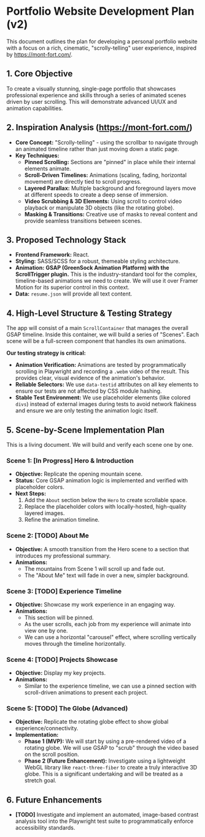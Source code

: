 # Portfolio Website Development Plan (v2)

This document outlines the plan for developing a personal portfolio website with a focus on a rich, cinematic, "scrolly-telling" user experience, inspired by https://mont-fort.com/.

## 1. Core Objective

To create a visually stunning, single-page portfolio that showcases professional experience and skills through a series of animated scenes driven by user scrolling. This will demonstrate advanced UI/UX and animation capabilities.

## 2. Inspiration Analysis (https://mont-fort.com/)

- **Core Concept:** "Scrolly-telling" - using the scrollbar to navigate through an animated timeline rather than just moving down a static page.
- **Key Techniques:**
    - **Pinned Scrolling:** Sections are "pinned" in place while their internal elements animate.
    - **Scroll-Driven Timelines:** Animations (scaling, fading, horizontal movement) are directly tied to scroll progress.
    - **Layered Parallax:** Multiple background and foreground layers move at different speeds to create a deep sense of immersion.
    - **Video Scrubbing & 3D Elements:** Using scroll to control video playback or manipulate 3D objects (like the rotating globe).
    - **Masking & Transitions:** Creative use of masks to reveal content and provide seamless transitions between scenes.

## 3. Proposed Technology Stack

- **Frontend Framework:** React.
- **Styling:** SASS/SCSS for a robust, themeable styling architecture.
- **Animation:** **GSAP (GreenSock Animation Platform) with the ScrollTrigger plugin.** This is the industry-standard tool for the complex, timeline-based animations we need to create. We will use it over Framer Motion for its superior control in this context.
- **Data:** `resume.json` will provide all text content.

## 4. High-Level Structure & Testing Strategy

The app will consist of a main `ScrollContainer` that manages the overall GSAP timeline. Inside this container, we will build a series of "Scenes". Each scene will be a full-screen component that handles its own animations.

**Our testing strategy is critical:**
-   **Animation Verification:** Animations are tested by programmatically scrolling in Playwright and recording a `.webm` video of the result. This provides clear, visual evidence of the animation's behavior.
-   **Reliable Selectors:** We use `data-testid` attributes on all key elements to ensure our tests are not affected by CSS module hashing.
-   **Stable Test Environment:** We use placeholder elements (like colored `divs`) instead of external images during tests to avoid network flakiness and ensure we are only testing the animation logic itself.

## 5. Scene-by-Scene Implementation Plan

This is a living document. We will build and verify each scene one by one.

### Scene 1: [In Progress] Hero & Introduction

-   **Objective:** Replicate the opening mountain scene.
-   **Status:** Core GSAP animation logic is implemented and verified with placeholder colors.
-   **Next Steps:**
    1.  Add the `About` section below the `Hero` to create scrollable space.
    2.  Replace the placeholder colors with locally-hosted, high-quality layered images.
    3.  Refine the animation timeline.

### Scene 2: [TODO] About Me

-   **Objective:** A smooth transition from the Hero scene to a section that introduces my professional summary.
-   **Animations:**
    -   The mountains from Scene 1 will scroll up and fade out.
    -   The "About Me" text will fade in over a new, simpler background.

### Scene 3: [TODO] Experience Timeline

-   **Objective:** Showcase my work experience in an engaging way.
-   **Animations:**
    -   This section will be pinned.
    -   As the user scrolls, each job from my experience will animate into view one by one.
    -   We can use a horizontal "carousel" effect, where scrolling vertically moves through the timeline horizontally.

### Scene 4: [TODO] Projects Showcase

-   **Objective:** Display my key projects.
-   **Animations:**
    -   Similar to the experience timeline, we can use a pinned section with scroll-driven animations to present each project.

### Scene 5: [TODO] The Globe (Advanced)

-   **Objective:** Replicate the rotating globe effect to show global experience/connectivity.
-   **Implementation:**
    -   **Phase 1 (MVP):** We will start by using a pre-rendered video of a rotating globe. We will use GSAP to "scrub" through the video based on the scroll position.
    -   **Phase 2 (Future Enhancement):** Investigate using a lightweight WebGL library like `react-three-fiber` to create a truly interactive 3D globe. This is a significant undertaking and will be treated as a stretch goal.

## 6. Future Enhancements

-   **[TODO]** Investigate and implement an automated, image-based contrast analysis tool into the Playwright test suite to programmatically enforce accessibility standards.
